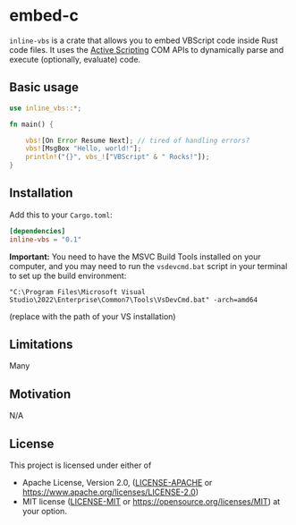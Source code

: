 # embed-c

`inline-vbs` is a crate that allows you to embed VBScript code inside Rust code files. It uses
the [Active Scripting](https://docs.microsoft.com/en-us/archive/msdn-magazine/2000/december/active-scripting-apis-add-powerful-custom-debugging-to-your-script-hosting-app) COM APIs to dynamically parse and execute (optionally, evaluate) code.

## Basic usage
```rust
use inline_vbs::*;

fn main() {

    vbs![On Error Resume Next]; // tired of handling errors?
    vbs![MsgBox "Hello, world!"];
    println!("{}", vbs_!["VBScript" & " Rocks!"]);
}
```

## Installation
Add this to your `Cargo.toml`:
```toml
[dependencies]
inline-vbs = "0.1"
```

**Important:** You need to have the MSVC Build Tools installed on your computer, and you may need to run
the `vsdevcmd.bat` script in your terminal to set up the build environment:
```
"C:\Program Files\Microsoft Visual Studio\2022\Enterprise\Common7\Tools\VsDevCmd.bat" -arch=amd64
```
(replace with the path of your VS installation)

## Limitations
Many

## Motivation
N/A

## License
This project is licensed under either of
* Apache License, Version 2.0, ([LICENSE-APACHE](LICENSE-APACHE) or
  https://www.apache.org/licenses/LICENSE-2.0)
* MIT license ([LICENSE-MIT](LICENSE-MIT) or
  https://opensource.org/licenses/MIT)
  at your option.